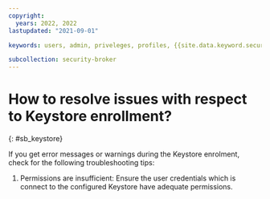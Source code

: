 ```yaml
---
copyright:
  years: 2022, 2022
lastupdated: "2021-09-01"

keywords: users, admin, priveleges, profiles, {{site.data.keyword.security_broker_short}} Manager, SMTP

subcollection: security-broker
---
```


# How to resolve issues with respect to Keystore enrollment?
{: #sb_keystore}

If you get error messages or warnings during the Keystore enrolment,
check for the following troubleshooting tips:

1.  Permissions are insufficient: Ensure the user credentials which is
    connect to the configured Keystore have adequate permissions.
